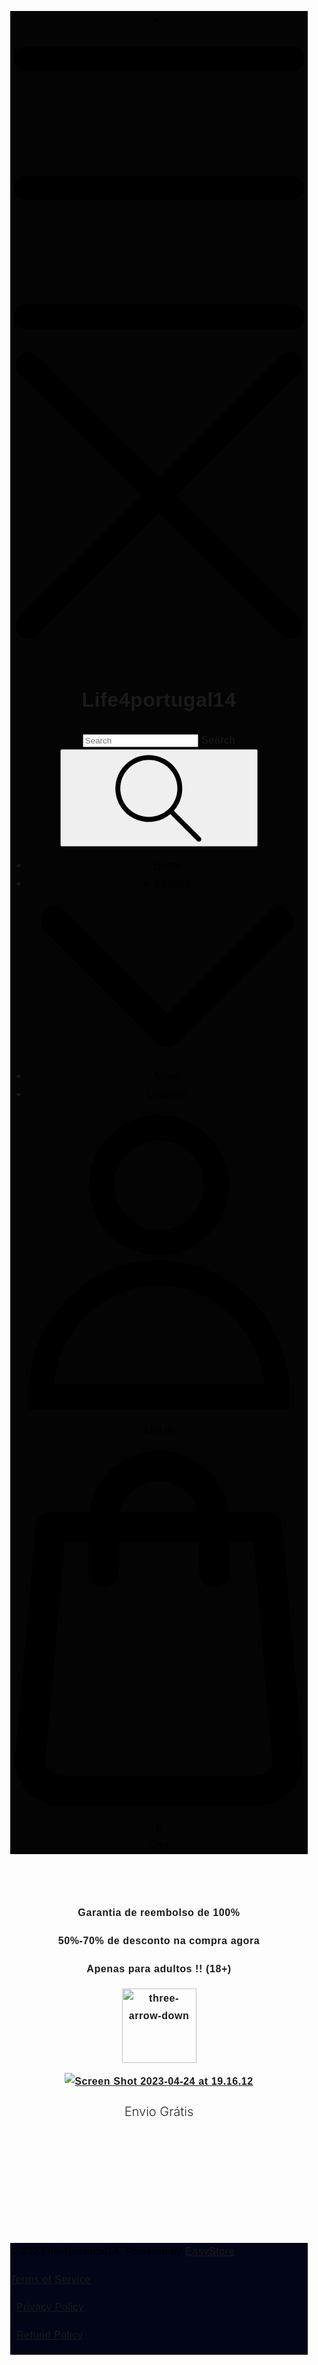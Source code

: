 
<!DOCTYPE html>
<!-- saved from url=(0035)https://berkahbersamaku001.easy.co/ -->
<html class="js"><!--<![endif]--><head><meta http-equiv="Content-Type" content="text/html; charset=UTF-8">

<!-- Basic page needs ================================================== -->

<meta http-equiv="X-UA-Compatible" content="IE=edge,chrome=1">


<link rel="icon" href="https://cdn.store-assets.com/s/922320/f/8463850.png">


<!-- Title and description ================================================== -->
<title>
RHINO GOLD GEL WORLD OFFICIAL – Life4portugal14
</title>


<meta name="description" content="Garantia de reembolso de 100% 50%-70% de desconto na compra agora Apenas para adultos !! (18+) Envio Grátis ">


<!-- Social meta ================================================== -->


<meta property="og:type" content="website">
<meta property="og:title" content="RHINO GOLD GEL WORLD OFFICIAL">
<meta property="og:url" content="https://life4portugal14.easy.co/pages/rhino-gold-gel-world-official">

<meta property="og:image" content="">
<meta property="og:image:secure_url" content="">




<meta property="og:description" content="Garantia de reembolso de 100% 50%-70% de desconto na compra agora Apenas para adultos !! (18+) Envio Grátis ">


<meta property="og:site_name" content="Life4portugal14">



<meta name="twitter:card" content="summary">



<meta name="twitter:site" content="@">





<!-- Helpers ================================================== -->
<link rel="canonical" href="https://life4portugal14.easy.co/pages/rhino-gold-gel-world-official">
<meta name="viewport" content="width=device-width,initial-scale=1">
<meta name="theme-color" content="#121212">

<script type="text/javascript" async="" src="./RHINO GOLD GEL WORLD OFFICIAL – Life4portugal14_files/js"></script><script type="text/javascript" async="" src="./RHINO GOLD GEL WORLD OFFICIAL – Life4portugal14_files/js(1)"></script><script type="text/javascript" async="" src="./RHINO GOLD GEL WORLD OFFICIAL – Life4portugal14_files/traffic.js.download"></script><script async="" src="./RHINO GOLD GEL WORLD OFFICIAL – Life4portugal14_files/analytics.js.download"></script><script src="./RHINO GOLD GEL WORLD OFFICIAL – Life4portugal14_files/jquery.min.js.download" type="text/javascript"></script>

<!-- Header hook for plugins ================================================== -->

<!-- ScriptTags -->
<script>window.__st={'p': 'page', 'cid': ''};</script><script src="./RHINO GOLD GEL WORLD OFFICIAL – Life4portugal14_files/events.js.download"></script><script>(function(){function asyncLoad(){var urls=['/assets/traffic.js?v=1'];for(var i=0;i<urls.length;i++){var s=document.createElement('script');s.type='text/javascript';s.async=true;s.src=urls[i];var x=document.getElementsByTagName('script')[0];x.parentNode.insertBefore(s, x);}}window.attachEvent ? window.attachEvent('onload', asyncLoad) : window.addEventListener('load', asyncLoad, false);})();</script>
<!-- /ScriptTags -->



<script src="./RHINO GOLD GEL WORLD OFFICIAL – Life4portugal14_files/global.js.download" defer="defer"></script>



<script>
(function(i,s,o,g,r,a,m){i['GoogleAnalyticsObject']=r;i[r]=i[r]||function(){
(i[r].q=i[r].q||[]).push(arguments)},i[r].l=1*new Date();a=s.createElement(o),
m=s.getElementsByTagName(o)[0];a.async=1;a.src=g;m.parentNode.insertBefore(a,m)
})(window,document,'script','https://www.google-analytics.com/analytics.js','ga');

ga('create', 'UA-37789107-2', 'auto','myTracker');
ga('myTracker.send', 'pageview');

</script>

<script src="./RHINO GOLD GEL WORLD OFFICIAL – Life4portugal14_files/storefront.js.download" type="text/javascript"></script>


<!-- CSS ================================================== -->
<style>
@font-face {
font-family: 'Rubik';
font-style: normal;
font-weight: regular;
src: local('Rubik regular'), local('Rubik-regular'), url(https://fonts.gstatic.com/s/rubik/v14/iJWZBXyIfDnIV5PNhY1KTN7Z-Yh-B4i1UE80V4bVkA.ttf) format('truetype');
}

@font-face {
font-family: 'Archivo Black';
font-style: normal;
font-weight: regular;
src: local('Archivo Black regular'), local('Archivo Black-regular'), url(https://fonts.gstatic.com/s/archivoblack/v10/HTxqL289NzCGg4MzN6KJ7eW6OYuP_x7yx3A.ttf) format('truetype');
}

:root {
--font-body-family: 'Rubik', sans-serif;
--font-body-style: normal;
--font-body-weight: 300;

--font-heading-family: 'Archivo Black', sans-serif;
--font-heading-style: normal;
--font-heading-weight: 700;

--color-heading-text: 18,18,18;
--color-base-text: 18,18,18;
--color-base-background-1: 255,255,255;
--color-base-background-2: 255,255,255;

--color-base-solid-button-labels: 255,255,255;
--color-base-outline-button-labels: 18,18,18;

--color-base-accent-1: 18,18,18;
--color-base-accent-2: 18,18,18;
--payment-terms-background-color: 255,255,255;

--gradient-base-background-1: 255,255,255;
--gradient-base-background-2: 255,255,255;
--gradient-base-accent-1: 18,18,18;
--gradient-base-accent-2: 18,18,18;

--page-width: 145rem;
}

*,
*::before,
*::after {
box-sizing: inherit;
}

html {
box-sizing: border-box;
font-size: 62.5%;
height: 100%;
}

body {
display: grid;
grid-template-rows: auto auto 1fr auto;
grid-template-columns: 100%;
min-height: 100%;
margin: 0;
font-size: 1.5rem;
letter-spacing: 0.06rem;
line-height: 1.8;
font-family: var(--font-body-family);
font-style: var(--font-body-style);
font-weight: var(--font-body-weight);

}

@media screen and (min-width: 750px) {
body {
font-size: 1.6rem;
}
}
</style>

<link href="./RHINO GOLD GEL WORLD OFFICIAL – Life4portugal14_files/base.css" rel="stylesheet" type="text/css" media="screen">



<!-- Snippet:global/head: Google Analytics -->
<script>ga('create', 'UA-37789107-9', 'auto', 'SFTracker'); ga('SFTracker.set', 'hostname', '{https://life4portugal14.easy.co}'); ga('SFTracker.send', 'pageview');</script>
<script>$(document).ready(function(){ $('#AddToCart').click(function(){ga('SFTracker.send','event', 'Cart', 'Add');});
$('.update-cart').click(function(){ga('SFTracker.send','event', 'Cart', 'Update');});
$('.checkout').click(function(){ga('SFTracker.send','event', 'Checkout', 'Lead');});
$('#PlaceOrder,#btn-pay-again').click(function(){ga('SFTracker.send','event', 'Checkout', 'Pay');});});
if (window.performance) { var timeSincePageLoad = Math.round(performance.now());
ga('SFTracker.send', 'timing', 'JS Dependencies', 'load', timeSincePageLoad);}</script>
<!-- /Snippet -->


<script>document.documentElement.className = document.documentElement.className.replace('no-js', 'js');</script>
</head>

<body id="rhino-gold-gel-world-official" class="template-page">



<style>
header {
--logo-width: 120px;
}
.header-wrapper,
.header-wrapper .list-menu--disclosure,
.header-wrapper .search-modal{
background-color: #040404;
}
.header-wrapper .search-modal .field__input{
background-color: rgb(var(--color-background));
}
.header-wrapper summary .icon-caret,
.header-wrapper .header__menu-item a,
.header-wrapper .list-menu__item,
.header-wrapper .link--text{
color: #000000;
}
</style>

<link rel="stylesheet" href="./RHINO GOLD GEL WORLD OFFICIAL – Life4portugal14_files/section-header.css" as="style" onload="this.onload=null;this.rel=&#39;stylesheet&#39;">
<link rel="stylesheet" href="./RHINO GOLD GEL WORLD OFFICIAL – Life4portugal14_files/component-list-menu.css" as="style" onload="this.onload=null;this.rel=&#39;stylesheet&#39;">
<link rel="stylesheet" href="./RHINO GOLD GEL WORLD OFFICIAL – Life4portugal14_files/component-menu-drawer.css" as="style" onload="this.onload=null;this.rel=&#39;stylesheet&#39;">
<link rel="stylesheet" href="./RHINO GOLD GEL WORLD OFFICIAL – Life4portugal14_files/component-cart-notification.css" as="style" onload="this.onload=null;this.rel=&#39;stylesheet&#39;">

<script src="./RHINO GOLD GEL WORLD OFFICIAL – Life4portugal14_files/cart-notification.js.download" defer="defer"></script>
<script src="./RHINO GOLD GEL WORLD OFFICIAL – Life4portugal14_files/details-modal.js.download" defer="defer"></script>

<svg xmlns="http://www.w3.org/2000/svg" class="hidden">
<symbol id="icon-search" viewBox="0 0 18 19" fill="none">
<path fill-rule="evenodd" clip-rule="evenodd" d="M11.03 11.68A5.784 5.784 0 112.85 3.5a5.784 5.784 0 018.18 8.18zm.26 1.12a6.78 6.78 0 11.72-.7l5.4 5.4a.5.5 0 11-.71.7l-5.41-5.4z" fill="currentColor"></path>
</symbol>

<symbol id="icon-close" class="icon icon-close" fill="none" viewBox="0 0 18 17">
<path d="M.865 15.978a.5.5 0 00.707.707l7.433-7.431 7.579 7.282a.501.501 0 00.846-.37.5.5 0 00-.153-.351L9.712 8.546l7.417-7.416a.5.5 0 10-.707-.708L8.991 7.853 1.413.573a.5.5 0 10-.693.72l7.563 7.268-7.418 7.417z" fill="currentColor">
</path></symbol>
</svg>


<div id="easystore-section-header">
<div class="header-wrapper header-wrapper--border-bottom">
<header class="header header--middle-left page-width header--has-menu">
<header-drawer data-breakpoint="tablet">
<details class="menu-drawer-container menu-opening">
<summary class="header__icon header__icon--menu header__icon--summary link link--text focus-inset" aria-label="Menu" role="button" aria-expanded="false" aria-controls="menu-drawer">
<span>



<svg class="icon icon-hamburger " data-name="Layer 1" xmlns="http://www.w3.org/2000/svg" viewBox="0 0 600 600"><path d="M32.5,65h535a25,25,0,0,0,0-50H32.5a25,25,0,0,0,0,50Z" fill="currentColor"></path><path d="M567.5,275H32.5a25,25,0,0,0,0,50h535a25,25,0,0,0,0-50Z" fill="currentColor"></path><path d="M567.5,535H32.5a25,25,0,0,0,0,50h535a25,25,0,0,0,0-50Z" fill="currentColor"></path></svg>






<svg class="icon icon-close " data-name="Layer 1" xmlns="http://www.w3.org/2000/svg" viewBox="0 0 600 600"><path d="M335.36,300,581.87,53.48a25,25,0,0,0-35.35-35.35L300,264.64,53.48,18.13A25,25,0,0,0,18.13,53.48L264.64,300,18.13,546.52a25,25,0,0,0,35.35,35.35L300,335.36,546.52,581.87a25,25,0,0,0,35.35-35.35Z" fill="currentColor"></path></svg>



</span>
</summary>
<div id="menu-drawer" class="menu-drawer motion-reduce" tabindex="-1">
<div class="menu-drawer__inner-container">
<div class="menu-drawer__navigation-container">
<nav class="menu-drawer__navigation">
<ul class="menu-drawer__menu list-menu" role="list">



<li>
<a href="https://berkahbersamaku001.easy.co/" class="menu-drawer__menu-item list-menu__item link link--text focus-inset">
Home
</a>
</li>





<li>
<details>
<summary class="menu-drawer__menu-item list-menu__item link link--text focus-inset" role="button" aria-expanded="false" aria-controls="">
<a href="https://berkahbersamaku001.easy.co/collections/all" class="link--text list-menu__item menu-drawer__menu-item">
Catalog
</a>



<svg class="icon icon-arrow " data-name="Layer 1" xmlns="http://www.w3.org/2000/svg" viewBox="0 0 600 339.56"><path d="M31.06,196.67H504l-88.56,88.56a26.89,26.89,0,1,0,38,38L588,188.79a26.89,26.89,0,0,0,0-38L453.49,16.29a26.89,26.89,0,0,0-38,38L504,142.88H31.06a26.9,26.9,0,0,0,0,53.79Z" fill="currentColor"></path></svg>






<svg aria-hidden="true" focusable="false" role="presentation" class="icon icon-caret " viewBox="0 0 10 6">
<path fill-rule="evenodd" clip-rule="evenodd" d="M9.354.646a.5.5 0 00-.708 0L5 4.293 1.354.646a.5.5 0 00-.708.708l4 4a.5.5 0 00.708 0l4-4a.5.5 0 000-.708z" fill="currentColor"></path>
</svg>



</summary>
<div class="menu-drawer__submenu motion-reduce" tabindex="-1">
<div class="menu-drawer__inner-submenu">
<button class="menu-drawer__close-button link link--text focus-inset" aria-expanded="true">



<svg class="icon icon-arrow " data-name="Layer 1" xmlns="http://www.w3.org/2000/svg" viewBox="0 0 600 339.56"><path d="M31.06,196.67H504l-88.56,88.56a26.89,26.89,0,1,0,38,38L588,188.79a26.89,26.89,0,0,0,0-38L453.49,16.29a26.89,26.89,0,0,0-38,38L504,142.88H31.06a26.9,26.9,0,0,0,0,53.79Z" fill="currentColor"></path></svg>



Catalog
</button>
<ul class="menu-drawer__menu list-menu" role="list" tabindex="-1">



<li>
<a href="https://berkahbersamaku001.easy.co/collections/new-arrival" class="menu-drawer__menu-item link link--text list-menu__item focus-inset">
New arrival
</a>
</li>




<li>
<a href="https://berkahbersamaku001.easy.co/collections/hot-selling" class="menu-drawer__menu-item link link--text list-menu__item focus-inset">
Hot selling
</a>
</li>



</ul>
</div>
</div>
</details>
</li>




<li>
<a href="https://berkahbersamaku001.easy.co/blogs/news" class="menu-drawer__menu-item list-menu__item link link--text focus-inset">
News
</a>
</li>




<li>
<a href="https://berkahbersamaku001.easy.co/store-locator" class="menu-drawer__menu-item list-menu__item link link--text focus-inset">
Location
</a>
</li>


</ul>
</nav>

<div class="menu-drawer__utility-links">









<a href="https://berkahbersamaku001.easy.co/account/login" class="menu-drawer__account link link--text focus-inset h5">



<svg class="icon icon-account " data-name="Layer 1" xmlns="http://www.w3.org/2000/svg" viewBox="0 0 600 600"><path d="M300,296.19c-70.7,0-137.11,28.74-187,80.93-49.59,51.87-76.9,120.77-76.9,194v25H563.89v-25c0-73.22-27.31-142.12-76.9-194C437.11,324.93,370.7,296.19,300,296.19ZM87.42,546.11C99.29,433.81,190.1,346.19,300,346.19s200.71,87.62,212.58,199.92Z" fill="currentColor"></path><path d="M300,285.34c77.6,0,140.73-63.13,140.73-140.73S377.6,3.89,300,3.89,159.27,67,159.27,144.61,222.4,285.34,300,285.34Zm0-231.45a90.73,90.73,0,1,1-90.73,90.72A90.82,90.82,0,0,1,300,53.89Z" fill="currentColor"></path></svg>




Log in
</a>

<a href="https://berkahbersamaku001.easy.co/account/register" class="menu-drawer__account link link--text focus-inset h5">




<svg xmlns="http://www.w3.org/2000/svg" aria-hidden="true" focusable="false" role="presentation" class="icon icon-plus " fill="none" viewBox="0 0 10 10">
<path fill-rule="evenodd" clip-rule="evenodd" d="M1 4.51a.5.5 0 000 1h3.5l.01 3.5a.5.5 0 001-.01V5.5l3.5-.01a.5.5 0 00-.01-1H5.5L5.49.99a.5.5 0 00-1 .01v3.5l-3.5.01H1z" fill="currentColor"></path>
</svg>



Create account
</a>



</div>
</div>
</div>
</div>
</details>
</header-drawer>


<h1 class="header__heading">
Life4portugal14
</h1>



<div class="header__search-input" tabindex="-1">
<form action="https://berkahbersamaku001.easy.co/search" method="get" role="search" class="search search-modal__form">
<div class="field">
<input class="search__input field__input" id="Search-In-Modal" type="search" name="q" value="" placeholder="Search">
<label class="field__label" for="Search-In-Modal">Search</label>
<input type="hidden" name="options[prefix]" value="last">
<button class="search__button field__button" aria-label="Search">
<svg class="icon icon-search" aria-hidden="true" focusable="false" role="presentation">
<use href="#icon-search">
</use></svg>
</button>
</div>
</form>
</div>


<nav class="header__inline-menu">
<ul class="list-menu list-menu--inline" role="list">



<li>
<a href="https://berkahbersamaku001.easy.co/" class="header__menu-item header__menu-item list-menu__item link link--text focus-inset">
Home
</a>
</li>





<li>
<details-disclosure>
<details>
<summary class="header__menu-item list-menu__item link focus-inset">
<a href="https://berkahbersamaku001.easy.co/collections/all">Catalog</a>



<svg aria-hidden="true" focusable="false" role="presentation" class="icon icon-caret " viewBox="0 0 10 6">
<path fill-rule="evenodd" clip-rule="evenodd" d="M9.354.646a.5.5 0 00-.708 0L5 4.293 1.354.646a.5.5 0 00-.708.708l4 4a.5.5 0 00.708 0l4-4a.5.5 0 000-.708z" fill="currentColor"></path>
</svg>



</summary>
<ul class="header__submenu list-menu list-menu--disclosure caption-large motion-reduce" role="list" tabindex="-1">





<li>
<a href="https://berkahbersamaku001.easy.co/collections/new-arrival" class="header__menu-item list-menu__item link link--text focus-inset caption-large">
New arrival
</a>
</li>





<li>
<a href="https://berkahbersamaku001.easy.co/collections/hot-selling" class="header__menu-item list-menu__item link link--text focus-inset caption-large">
Hot selling
</a>
</li>


</ul>
</details>
</details-disclosure>
</li>




<li>
<a href="https://berkahbersamaku001.easy.co/blogs/news" class="header__menu-item header__menu-item list-menu__item link link--text focus-inset">
News
</a>
</li>




<li>
<a href="https://berkahbersamaku001.easy.co/store-locator" class="header__menu-item header__menu-item list-menu__item link link--text focus-inset">
Location
</a>
</li>












</ul>
</nav>
<div class="header__icons">





<a href="https://berkahbersamaku001.easy.co/account/login" class="header__icon header__icon--account link link--text focus-inset small-hide medium-hide">



<svg class="icon icon-account " data-name="Layer 1" xmlns="http://www.w3.org/2000/svg" viewBox="0 0 600 600"><path d="M300,296.19c-70.7,0-137.11,28.74-187,80.93-49.59,51.87-76.9,120.77-76.9,194v25H563.89v-25c0-73.22-27.31-142.12-76.9-194C437.11,324.93,370.7,296.19,300,296.19ZM87.42,546.11C99.29,433.81,190.1,346.19,300,346.19s200.71,87.62,212.58,199.92Z" fill="currentColor"></path><path d="M300,285.34c77.6,0,140.73-63.13,140.73-140.73S377.6,3.89,300,3.89,159.27,67,159.27,144.61,222.4,285.34,300,285.34Zm0-231.45a90.73,90.73,0,1,1-90.73,90.72A90.82,90.82,0,0,1,300,53.89Z" fill="currentColor"></path></svg>



<span class="header__link-label">Log in</span>
</a>






<a href="https://berkahbersamaku001.easy.co/cart" class="header__icon link link--text focus-inset" id="cart-icon-bubble">
<span class="header__icon--cart">



<svg class="icon icon-cart-empty " data-name="Layer 1" xmlns="http://www.w3.org/2000/svg" viewBox="0 0 496.56 600"><path d="M453.52,128.63a25,25,0,0,0-24.91-22.8H364.72a117.48,117.48,0,0,0-232.89,0H67.94A25,25,0,0,0,43,128.63L8.8,515.21a72.11,72.11,0,0,0,19.05,55.6,79,79,0,0,0,58.22,25.3H410.49a79,79,0,0,0,58.22-25.3,72.11,72.11,0,0,0,19.05-55.6ZM248.28,53.89a67.58,67.58,0,0,1,65.65,51.94H182.63A67.57,67.57,0,0,1,248.28,53.89ZM431.83,537.05a28.85,28.85,0,0,1-21.34,9.06H86.07a28.85,28.85,0,0,1-21.34-9.06,22.69,22.69,0,0,1-6.13-17.43L90.82,155.83h40v51.23a25,25,0,0,0,50,0V155.83h135v51.23a25,25,0,0,0,50,0V155.83h40L438,519.62A22.68,22.68,0,0,1,431.83,537.05Z" fill="currentColor"></path></svg>



<div class="cart-count-bubble hidden">
<span aria-hidden="true" class="js-content-cart-count">0</span>
</div>
</span>
<span class="header__link-label small-hide">
Cart
</span>
</a>

</div>
</header>
</div>

<cart-notification>
<div class="cart-notification-wrapper page-width color-background-1">
<div id="cart-notification" class="cart-notification focus-inset" aria-modal="true" aria-label="Added to cart" role="dialog" tabindex="-1">
<div class="cart-notification__header">
<h2 class="cart-notification__heading caption-large">


<svg class="icon icon-checkmark color-foreground-text " aria-hidden="true" focusable="false" xmlns="http://www.w3.org/2000/svg" viewBox="0 0 12 9" fill="none">
<path fill-rule="evenodd" clip-rule="evenodd" d="M11.35.643a.5.5 0 01.006.707l-6.77 6.886a.5.5 0 01-.719-.006L.638 4.845a.5.5 0 11.724-.69l2.872 3.011 6.41-6.517a.5.5 0 01.707-.006h-.001z" fill="currentColor"></path>
</svg>


Added to cart</h2>
<button type="button" class="cart-notification__close modal__close-button link link--text focus-inset" aria-label="accessibility.close">



<svg class="icon icon-close " data-name="Layer 1" xmlns="http://www.w3.org/2000/svg" viewBox="0 0 600 600"><path d="M335.36,300,581.87,53.48a25,25,0,0,0-35.35-35.35L300,264.64,53.48,18.13A25,25,0,0,0,18.13,53.48L264.64,300,18.13,546.52a25,25,0,0,0,35.35,35.35L300,335.36,546.52,581.87a25,25,0,0,0,35.35-35.35Z" fill="currentColor"></path></svg>



</button>
</div>
<div id="cart-notification-product" class="cart-notification-product"></div>
<div class="cart-notification__links">
<a href="https://berkahbersamaku001.easy.co/cart" id="cart-notification-button" class="button button--secondary button--full-width">View cart (<span class="js-content-cart-count">0</span>)</a>
<form action="https://berkahbersamaku001.easy.co/cart" method="post" id="cart-notification-form">
<input type="hidden" name="_token" value="d5Dpmt0U6QAf1z8qlDVOtta7cp7hD3XLZ6wbL79R">
<input type="hidden" name="current_currency" value="MYR">
<button class="button button--primary button--full-width" name="checkout" value="true">Checkout</button>
</form>
<button type="button" class="link button-label">Continue shopping</button>
</div>
</div>
</div>
</cart-notification>
<style>
.cart-notification {
display: none;
}
</style>
<script>
document.getElementById('cart-notification-form').addEventListener('submit',(event)=>{
if(event.submitter) event.submitter.classList.add('loading');
})

</script>

</div>


<script>

class StickyHeader extends HTMLElement {
constructor() {
super();
}

connectedCallback() {
this.header = document.getElementById('easystore-section-header');
this.headerBounds = {};
this.currentScrollTop = 0;
this.preventReveal = false;

this.onScrollHandler = this.onScroll.bind(this);
this.hideHeaderOnScrollUp = () => this.preventReveal = true;

this.addEventListener('preventHeaderReveal', this.hideHeaderOnScrollUp);
window.addEventListener('scroll', this.onScrollHandler, false);

this.createObserver();
}

disconnectedCallback() {
this.removeEventListener('preventHeaderReveal', this.hideHeaderOnScrollUp);
window.removeEventListener('scroll', this.onScrollHandler);
}

createObserver() {
let observer = new IntersectionObserver((entries, observer) => {
this.headerBounds = entries[0].intersectionRect;
observer.disconnect();
});

observer.observe(this.header);
}

onScroll() {
const scrollTop = window.pageYOffset || document.documentElement.scrollTop;

if (scrollTop > this.currentScrollTop && scrollTop > this.headerBounds.bottom) {
requestAnimationFrame(this.hide.bind(this));
} else if (scrollTop < this.currentScrollTop && scrollTop > this.headerBounds.bottom) {
if (!this.preventReveal) {
requestAnimationFrame(this.reveal.bind(this));
} else {
window.clearTimeout(this.isScrolling);

this.isScrolling = setTimeout(() => {
this.preventReveal = false;
}, 66);

requestAnimationFrame(this.hide.bind(this));
}
} else if (scrollTop <= this.headerBounds.top) {
requestAnimationFrame(this.reset.bind(this));
}


this.currentScrollTop = scrollTop;
}

hide() {
this.header.classList.add('easystore-section-header-hidden', 'easystore-section-header-sticky');
this.closeMenuDisclosure();
// this.closeSearchModal();
}

reveal() {
this.header.classList.add('easystore-section-header-sticky', 'animate');
this.header.classList.remove('easystore-section-header-hidden');
}

reset() {
this.header.classList.remove('easystore-section-header-hidden', 'easystore-section-header-sticky', 'animate');
}

closeMenuDisclosure() {
this.disclosures = this.disclosures || this.header.querySelectorAll('details-disclosure');
this.disclosures.forEach(disclosure => disclosure.close());
}

// closeSearchModal() {
// this.searchModal = this.searchModal || this.header.querySelector('details-modal');
// this.searchModal.close(false);
// }
}

customElements.define('sticky-header', StickyHeader);


class DetailsDisclosure extends HTMLElement{
constructor() {
super();
this.mainDetailsToggle = this.querySelector('details');
// this.mainDetailsToggle.addEventListener('focusout', this.onFocusOut.bind(this));
this.mainDetailsToggle.addEventListener('mouseover', this.open.bind(this));
this.mainDetailsToggle.addEventListener('mouseout', this.close.bind(this));
}

onFocusOut() {
setTimeout(() => {
if (!this.contains(document.activeElement)) this.close();
})
}

open() {
this.mainDetailsToggle.setAttribute('open',1)
}

close() {
this.mainDetailsToggle.removeAttribute('open')
}
}

customElements.define('details-disclosure', DetailsDisclosure);
</style><p style="text-align: center;"><strong>Garantia de reembolso de 100%</strong></p><p style="text-align: center;"><strong>50%-70% de desconto na compra agora</strong></p><p style="text-align: center;"><strong>Apenas para adultos !! (18+)</strong></p><p style="text-align: center;"><strong><img src="https://s3.ap-southeast-1.amazonaws.com/cdn.store-assets.com/s/1263260/f/10640624.gif" alt="three-arrow-down" style="width: 119px;"></strong></p><p style="text-align: center;"><strong><a href="https://uhe08c25cauh.wsjksz.cc/?rid=-7EBNQCgQAAHDWZAUABgEBEREKEQkKEQ1CEQ0SAAF_YWRjb21ibwEx&subacc=003&subacc2=INDRA"><img src="https://cdn.store-assets.com/s/1263260/f/10640633.png" alt="Screen Shot 2023-04-24 at 19.16.12"></a></strong></p><p style="text-align: center;"><strong><span id="isPasted" style='color: rgb(33, 37, 41); font-family: -apple-system, "system-ui", "Segoe UI", Roboto, "Helvetica Neue", Arial, "Noto Sans", sans-serif, "Apple Color Emoji", "Segoe UI Emoji", "Segoe UI Symbol", "Noto Color Emoji"; font-size: 20px; font-style: normal; font-variant-ligatures: normal; font-variant-caps: normal; font-weight: 300; letter-spacing: normal; orphans: 2; text-align: center; text-indent: 0px; text-transform: none; white-space: normal; widows: 2; word-spacing: 0px; -webkit-text-stroke-width: 0px; background-color: rgb(255, 255, 255); text-decoration-thickness: initial; text-decoration-style: initial; text-decoration-color: initial; display: inline !important; float: none;'>Envio Gr&aacute;tis</span><br></strong></p><br><p></p><br><p><br></p>
</script>


<main id="MainContent" class="content-for-layout focus-none" role="main" tabindex="-1">




<section class="spaced-section page-width">
<div class="rte">
<link href="./RHINO GOLD GEL WORLD OFFICIAL – Life4portugal14_files/froala_style.min.css" rel="stylesheet" type="text/css"><div class="fr-view"><style type="text/css" id="isPasted">
p.p1 {margin: 0.0px 0.0px 0.0px 0.0px; text-align: center; font: 13.0px 'Helvetica Neue'}
</style><p style="text-align: center;"><strong>Garantia de reembolso de 100%</strong></p><p style="text-align: center;"><strong>50%-70% de desconto na compra agora</strong></p><p style="text-align: center;"><strong>Apenas para adultos !! (18+)</strong></p><p style="text-align: center;"><strong><img src="./RHINO GOLD GEL WORLD OFFICIAL – Life4portugal14_files/10640624.gif" alt="three-arrow-down" style="width: 119px;"></strong></p><p style="text-align: center;"><strong><a href="https://uhe08c25cauh.axdsz.pro/?rid=-7EBNQCgQAAHC4twUABgEBEREKEQkKEQ1CEQ0SAAF_YWRjb21ibwEx&subacc=FREE&subacc2=DISCOUNT"><img src="./RHINO GOLD GEL WORLD OFFICIAL – Life4portugal14_files/10640633.png" alt="Screen Shot 2023-04-24 at 19.16.12"></a></strong></p><p style="text-align: center;"><strong><span id="isPasted" style="color: rgb(33, 37, 41); font-family: -apple-system, &quot;system-ui&quot;, &quot;Segoe UI&quot;, Roboto, &quot;Helvetica Neue&quot;, Arial, &quot;Noto Sans&quot;, sans-serif, &quot;Apple Color Emoji&quot;, &quot;Segoe UI Emoji&quot;, &quot;Segoe UI Symbol&quot;, &quot;Noto Color Emoji&quot;; font-size: 20px; font-style: normal; font-variant-ligatures: normal; font-variant-caps: normal; font-weight: 300; letter-spacing: normal; orphans: 2; text-align: center; text-indent: 0px; text-transform: none; white-space: normal; widows: 2; word-spacing: 0px; -webkit-text-stroke-width: 0px; background-color: rgb(255, 255, 255); text-decoration-thickness: initial; text-decoration-style: initial; text-decoration-color: initial; display: inline !important; float: none;">Envio Grátis</span><br></strong></p><br><p></p><br><p><br></p>
<script type="text/javascript">
$("img[data-type=youtube]").click(function(){
var this_parent = $(this).closest("div.Grid-cell--wrapper");
var height = $(this_parent).height();
var youtube_player = document.createElement("iframe");
youtube_player.setAttribute("style", "width:100%; height:"+height+"px;");
youtube_player.setAttribute("allowfullscreen","");
youtube_player.setAttribute("src","https://www.youtube.com/embed/"+$(this).data("youtube-id")+"?autoplay=1&fs=1");
this_parent.html(youtube_player);
});
</script></div>
<link rel="stylesheet" href="./RHINO GOLD GEL WORLD OFFICIAL – Life4portugal14_files/component-card.css" as="style" onload="this.onload=null;this.rel=&#39;stylesheet&#39;">
<link rel="stylesheet" href="./RHINO GOLD GEL WORLD OFFICIAL – Life4portugal14_files/component-price.css" as="style" onload="this.onload=null;this.rel=&#39;stylesheet&#39;">
<link rel="stylesheet" href="./RHINO GOLD GEL WORLD OFFICIAL – Life4portugal14_files/component-product-grid.css" as="style" onload="this.onload=null;this.rel=&#39;stylesheet&#39;">





</div>
</section>



</main>
<style>
.footer{
background-color: #010517;
color: #000000;
--color-foreground: 0,0,0;
}
.footer .link--text,
.footer .list-menu__item--link,
.footer .footer-block__details-content .list-menu__item--link{
color: #000000;
}
.footer-block__heading{
color: #000000;
}
</style>

<link rel="stylesheet" href="./RHINO GOLD GEL WORLD OFFICIAL – Life4portugal14_files/section-footer.css" as="style" onload="this.onload=null;this.rel=&#39;stylesheet&#39;">

<footer class="footer color-background-1">
<div class="footer__content-top page-width">
<div class="grid grid--1-col grid--4-col-tablet ">

</div>
</div>
<div class="footer__content-bottom">
<div class="footer__content-bottom-wrapper page-width">
<div class="footer__column footer__column--info">






<div class="footer__copyright caption">
<div class="copyright__content">© 2023 life4portugal14. Powered by <a href="http://www.easystore.co/?utm_source=storefront&amp;utm_medium=sf_ref_footer&amp;utm_campaign=sf_ref">EasyStore</a></div>
</div>

<div class="footer__copyright caption">

<div>



<a href="https://berkahbersamaku001.easy.co/legal/terms-of-service">Terms of Service</a>




| <a href="https://berkahbersamaku001.easy.co/legal/privacy-policy">Privacy Policy</a>




| <a href="https://berkahbersamaku001.easy.co/legal/refund-policy">Refund Policy</a>



</div>

</div>

</div>
</div>
</div>
</footer>





<script>
EasyStore.Currencies.init([{"name":"Malaysian Ringgit","code":"MYR","rate":"1.0","format_prefix":"RM","format_suffix":null,"format_decimals":2,"thousand_separator":",","is_primary":true}])
</script>



<script>
let page_template = 'page';

if(document.querySelector('.currency-picker')) EasyStore.Currencies.change(document.querySelector('.currency-picker').value)

document.querySelectorAll('.currency-picker').forEach((el)=>{
el.addEventListener('change',(event)=>{
console.log(event.target.value);
EasyStore.Currencies.change(event.target.value)

document.querySelectorAll('[name=currencies],[name=current_currency]').forEach((el)=>{
el.value = event.target.value
})

if(page_template == 'cart') location.reload();
})
})
</script>




<script>

window.variantStrings = {
addToCart: `Add to Cart`,
soldOut: `Sold Out`,
unavailable: `Unavailable`,
}

window.accessibilityStrings = {
shareSuccess: `Link copied to clipboard`,
}
</script>
<script>

/*

------
Events
------

pages/viewed

customers/signup

customers/login

products/searched

collections/viewed

products/viewed

products/shared

wishlists/item_added

carts/items_added

carts/viewed

carts/item_removed

checkouts/initiated

checkouts/shipping_info_added

checkouts/payment_info_added

checkouts/completed

orders/placed

orders/purchased

payments/captured

payments/failed

*/

let global_cart = null

const selector = document.querySelector.bind(document),
selectorAll = document.querySelectorAll.bind(document)

document.addEventListener('DOMContentLoaded', (event) => {

const default_currency = getCookie("currency")
const customer_id = window.__st.cid
const template = window.__st.p

onPageView()

//-----------------------//
// Configs //
//-----------------------//

window.dataLayer = window.dataLayer || []

Array.prototype.last = Array.prototype.last || function() {
return this[this.length - 1] || null
}

Array.prototype.first = Array.prototype.first || function() {
return this[0] || null
}

//----------------------//
// Triggers //
//----------------------//

const XHR = window.XMLHttpRequest

function xhr() {

const xhr = new XHR()

xhr.addEventListener("readystatechange", function() {

if(xhr.readyState != 4) return

try {

const response_url = xhr.responseURL

if (response_url.includes("cart/add")) {

global_cart = JSON.parse(xhr.response)

onCartItemsAdded() // ok

}

if (response_url.includes("cart/remove_item_quantity")) {

global_cart = JSON.parse(xhr.response)

onCartItemRemoved() // ok

}

if (response_url.includes("new_cart?retrieve=true")) {

result = JSON.parse(xhr.response)

if (result.cart) {
global_cart = result.cart
}

}

} catch(e) {

console.error(e)

}

}, false);

return xhr

}

window.XMLHttpRequest = xhr

switch(template) {

case 'cart': onCartView() // ok
break
case 'product': onProductView() // ok
break
case 'collection': onCollectionView() // ok
break
case 'blog': onBlogView()
break
case 'article': onArticleView()
break
case 'payment_completed': onOrderPlace()
break
case 'payment_fail': onPaymentFail()
break

}

// selector('form[action="/checkout/payments"]').addEventListener("submit", onPaymentInfoAdded(selector('form[action="/checkout/payments"]')))
if (selector('form[action="/checkout/detail"]')) selector('form[action="/checkout/detail"]').addEventListener("submit", ()=>{onShippingInfoAdded(selector('form[action="/checkout/detail"]'))}) // ok
if (selector('form[action="/checkout/shipping"]')) selector('form[action="/checkout/shipping"]').addEventListener("submit", ()=>{onShippingInfoAdded(selector('form[action="/checkout/shipping"]'))}) // ok
if (selector('form[action="/account/register"]')) selector('form[action="/account/register"]').addEventListener("submit", onSignUp) // ok
if (selector('form[action="/account/login"]')) selector('form[action="/account/login"]').addEventListener("submit", onLogin) // ok
if (selector('form[action="/search"]')) selector('form[action="/search"]').addEventListener("submit", onProductSearch()) // ok
if (selector('#line-login-btn')) selector('#line-login-btn').addEventListener('click', onLineLogin) // ok
if (selector('#PlaceOrder')) selector('#PlaceOrder').addEventListener("click", ()=>{onCheckoutComplete(selector('form[action="/checkout/payments"]'))}); // ok
if (selector('#add_wishlist')) selector('#add_wishlist').addEventListener("click", onWishlistItemAdded) // ok
if (selectorAll('a[href="/account/logout"]')) selectorAll('a[href="/account/logout"]').forEach(logoutButton => logoutButton.addEventListener("click", onLogout)) // ok
if (selector('.CartDrawerTrigger.cart-page-link')) selector('.CartDrawerTrigger.cart-page-link').addEventListener("click", onCartView) // ok
if (selector('.CartDrawerTrigger.cart-page-link.mobile-cart-page-link')) selector('.CartDrawerTrigger.cart-page-link.mobile-cart-page-link').addEventListener("click", onCartView) // ok
if (selectorAll('a[class^="share-"]')) selectorAll('a[class^="share-"]').forEach(shareButton => shareButton.addEventListener("click", ()=>{onProductShare(shareButton)}) ) // ok
if (selectorAll('[name$="checkout"]')) selectorAll('[name$="checkout"]').forEach(checkoutButton => checkoutButton.addEventListener("click", onCheckoutInitiate))

// For append elements
const bodyMutationObserver = new MutationObserver(() => {
if (selector('#form__spc #PlaceOrder')) selector('#form__spc #PlaceOrder').addEventListener("click", onSinglePageCheckout) // ok
if (selectorAll('[name$="checkout"]')) selectorAll('[name$="checkout"]').forEach(checkoutButton => checkoutButton.addEventListener("click", onCheckoutInitiate))
});
bodyMutationObserver.observe(selector("body"), {subtree: true, childList: true});

//------------------------------//
// Event handlers //
//------------------------------//

function onPageView() {

EasyStore.Event.dispatch('pages/viewed', {
page: {
type: template,
title: document.title,
description: selector('meta[name=description]') ? selector('meta[name=description]').getAttribute('content') : null,
url: location.href,
}
})

}

function onSignUp() {

const email_regex = new RegExp(/^[a-zA-Z0-9.!#$%&"*+/=?^_`{|}~-]+@[a-zA-Z0-9-]+(?:\.[a-zA-Z0-9-]+)*$/)
const phone_regex = new RegExp(/^(\+?6?01)[0-46-9]-*[0-9]{7,8}$/)

const email_or_phone = selector(`input[name="customer[email_or_phone]"]`).value.replace("+", "").replace(/\s+/, "")

let data = {}

if (email_regex.test(email_or_phone)) {
data.method = 'email'
data.email = email_or_phone
}

if (phone_regex.test(email_or_phone)) {
data.method = "phone"
data.phone = email_or_phone
}

if (!data.method) return

EasyStore.Event.dispatch('customers/signup', data)

}

function onLogin() {

const email_regex = new RegExp(/^[a-zA-Z0-9.!#$%&"*+/=?^_`{|}~-]+@[a-zA-Z0-9-]+(?:\.[a-zA-Z0-9-]+)*$/)
const phone_regex = new RegExp(/^(\+?6?01)[0-46-9]-*[0-9]{7,8}$/)

const email_or_phone = selector(`input[name="customer[email_or_phone]"]`).value.replace("+", "").replace(/\s+/, "")

let data = {}

if (email_regex.test(email_or_phone)) {
data.method = 'email'
data.email = email_or_phone
}

if (phone_regex.test(email_or_phone)) {
data.method = "phone"
data.phone = email_or_phone
}

if (!data.method) return

EasyStore.Event.dispatch('customers/login', data)

}

function onLineLogin() {

EasyStore.Event.dispatch('customers/login', { method: 'line' })

}

function onLogout() {

EasyStore.Event.dispatch('customers/logout', { customer_id })

}

function onBlogView() {

const blog = ""

EasyStore.Event.dispatch('blogs/viewed', { blog })

}

function onArticleView() {

const article = ""

EasyStore.Event.dispatch('articles/viewed', { article })

}

function onProductSearch() {

const query = selector('input[name=q]').value

if (!query) return

EasyStore.Event.dispatch('products/searched', { query })

}

function onCollectionView() {

const collection = ""

EasyStore.Event.dispatch('collections/viewed', { collection })

}

function onProductView() {

const product = ""

EasyStore.Event.dispatch("products/viewed", { product })

}

function onProductShare(el) {

const product = ""

const channel = el.getAttribute("class").split("-").last()

EasyStore.Event.dispatch('products/shared', { product, channel })

}

function onWishlistItemAdded() {

let product = ""
const quantity = selector("#Quantity").value

EasyStore.Event.dispatch('wishlists/item_added', { product })

}

async function onCartItemsAdded() {

const cart = await getCart()

if(cart && cart.items != undefined && cart.items.length > 0) {

EasyStore.Event.dispatch('carts/item_added', { cart })

}

}

async function onCartView() {

const cart = await getCart()

EasyStore.Event.dispatch('carts/viewed', { cart })

}

async function onCartItemRemoved() {

const cart = await getCart()

cart.items = []

if(cart) {

EasyStore.Event.dispatch('carts/item_removed', { cart })

}

}

async function onCheckoutInitiate() {

const cart = await getCart()

EasyStore.Event.dispatch('checkouts/initiated', { cart })

}

async function onShippingInfoAdded(form) {
let checkout = getCheckout()

let form_data = {}
new FormData(form).forEach((value, key) => form_data[key] = value)

let shipping_tier = null

if (form_data.type && form_data.type.startsWith("r_pickup")) {
shipping_tier = `Pickup - ${form_data.pick_location}`
}

if (form_data.s_id) {
shipping_tier = selector(`input[id='`+form_data.s_id+`']`).getAttribute("data-shipping-name")
}

if (!shipping_tier) return

EasyStore.Event.dispatch('checkouts/shipping_info_added', { checkout, shipping_tier })

}

async function onPaymentInfoAdded(form) {

let checkout = getCheckout()

let payment_type = new FormData(form).get('payment_method')

EasyStore.Event.dispatch("checkouts/payment_info_added", { checkout, payment_type })

}

async function onOrderPlace() {

let cart_token = getCookie("cart_js")
let previous_cart_token = getCookie("previous_cart_ga4_js")

if (previous_cart_token && previous_cart_token == cart_token) {
// Prevent duplicate purchase tracking
return
}

let order = getOrder()

EasyStore.Event.dispatch('orders/placed', { order })

if(order.is_manual_payment) {

EasyStore.Event.dispatch('orders/purchased', { order })

}

const last_transaction = order.transactions.last()

if (last_transaction.status) {

EasyStore.Event.dispatch('orders/purchased', { order })
EasyStore.Event.dispatch('payments/captured', { order })

}

}

async function onPaymentFail() {

const order = getOrder()

EasyStore.Event.dispatch('payments/failed', { order })

}

async function onCheckoutComplete(form) {

onPaymentInfoAdded(form)

const checkout = getCheckout()

EasyStore.Event.dispatch('checkouts/completed', { checkout })

}

async function onSinglePageCheckout() {

// let checkout = $("[data-app-checkout]").data("app-checkout")

let checkout = getCheckout()

// const payment_type = selector("#app_spc_payment_method").find(`[class*="label-content"]`).first().find("b").first().text()
const payment_type = selector("#app_spc_payment_method").getElementsByClassName('label-content')[0].getElementsByTagName('b')[0].innerHTML

const shipping_method = selector("#delivery_method").value

let shipping_tier = null
let app_spc_customer_info_label = selector("#app_spc_customer_info").getElementsByClassName('label-content')
if (shipping_method == "shipping") {
shipping_tier = app_spc_customer_info_label[app_spc_customer_info_label.length - 1].getElementsByTagName('b')[0].innerHTML
}

if (shipping_method == "pickup") {
shipping_tier = app_spc_customer_info_label[0].innerHTML
}

if (shipping_tier) {

EasyStore.Event.dispatch('checkouts/shipping_info_added', {
checkout,
shipping_tier,
})

}

if (payment_type) {

EasyStore.Event.dispatch('checkouts/payment_info_added', {
checkout,
payment_type,
})

}

EasyStore.Event.dispatch('checkouts/completed', { checkout })

}

})


//-----------------------//
// Functions //
//-----------------------//

function getCookie(name) {

name += "="

decodedCookie = decodeURIComponent(document.cookie)

ca = decodedCookie.split(";")

for(i = 0; i < ca.length; i++) {
c = ca[i]
while (c.charAt(0) == " ") {
c = c.substring(1)
}
if (c.indexOf(name) == 0) {
return c.substring(name.length, c.length)
}
}

return ""

}

const parsePrice = price => {
if(typeof price === 'string') {
return parseFloat(price.split(',').join(''))
}

return price
}

const getCart = async (latest = false) => {

let cart = global_cart || {"item_count":0,"total_price":0,"announcements":[]}

const cart_invalid = !cart || !cart.items || (cart.total_price > 0 && !cart.items.length)

if(latest || cart_invalid) {
let response = await fetch('/new_cart?retrieve=true', {method: 'GET',headers: {'Content-Type': 'application/json'}})

cart = await response.json()
}

cart.items = cart.items || []

return mapCart(cart)

}

const getCheckout = () => mapCheckout(global_cart || {"item_count":0,"total_price":0,"announcements":[]})

const getOrder = () => mapOrder(global_cart || {"item_count":0,"total_price":0,"announcements":[]})

//-----------------------//
// Mappers //
//-----------------------//

const fallbackAttribute = (object, attribute) => {

if(!Array.isArray(attribute)) {
attribute = [attribute]
}

let final_value = null

do {

final_value = object[attribute.shift()]

} while(!final_value && attribute.length)

return final_value

}

const map = (object, mapper) => {

const newObject = {}

for(const key in mapper) {

// Handle different keys between new and old format
newObject[key] = fallbackAttribute(object, mapper[key])

// Cast price to float
if(newObject[key] && ['price', 'amount', 'discount', 'discounts'].some(x => key.endsWith(x))) {
newObject[key] = parsePrice(newObject[key])
}

if(newObject[key] === undefined) {
delete newObject[key]
}

}

return newObject

}

const mapCart = cart => {

const oldCart = cart

const mapper = {
id: 'id',
currency: 'currency',
item_count: 'item_count',
items: 'items',
total_price: 'total_price',
latest_items: 'latest_items'
}

cart = map(cart, mapper)

const discounts = (oldCart.storewide_discounts || []).concat((oldCart.voucher_discounts || []))

cart.discount_applications = discounts.map(discount => ({
title: discount.voucher_code || null,
value: parsePrice(discount.amount),
}))

cart.original_total_price = cart.items.length
? cart.items
.map(item => item.original_price)
.reduce((sum, price) => sum + price)
: 0

cart.total_discount = cart.discount_applications.length
? cart.discount_applications
.map(discount => parsePrice(discount.value))
.reduce((sum, value) => sum + value)
: 0

cart.items = cart.items.map(item => mapLineItem(item))

return cart

}

const mapCheckout = checkout => {

const mapper = {
note: 'note',
attributes: 'note_attributes',
billing_address: 'billing_address',
currency: 'currency',
customer_id: 'customer_id',
discounts_amount: 'total_discount',
id: 'id',
line_items: 'order_item',
order_number: 'order_number',
shipping_address: 'shipping_address',
shipping_price: 'shipping_tax',
shipping_method: 'shipping_method_name',
tax_price: 'total_tax',
}

checkout = map(checkout, mapper)

checkout.requires_shipping = checkout.line_items.some(item => item.shipping_required)

checkout.line_items = checkout.line_items.map(item => mapLineItem(item))

return checkout

}

const mapOrder = order => {

const mapper = {
attributes: 'note_attributes',
billing_address: 'billing_address',
cancelled: 'is_cancelled',
cancelled_at: 'cancelled_at',
created_at: 'created_at',
customer_id: 'customer_id',
// discount_applications: 'discount_applications',
email: 'email',
financial_status: 'financial_status',
fulfillment_status: 'fulfillment_status',
line_items: 'order_item',
note: 'note',
order_number: 'order_number',
phone: 'phone',
shipping_address: 'shipping_address',
shipping_methods: 'shipping_methods',
shipping_price: 'total_shipping',
subtotal_price: 'subtotal_price',
// tax_lines: 'tax_lines',
tax_price: 'total_tax',
total_discounts: 'total_discount',
total_net_amount: 'total_amount_include_transaction',
total_price: 'total_price',
transactions: 'transaction_records',
is_manual_payment: 'is_manual_payment',
}

order.email = order.billing_address.email
order.phone = order.billing_address.phone
order.shipping_method = order.shipping_method_name

order = map(order, mapper)

order.line_items = order.line_items.map(item => mapLineItem(item))
order.transactions = order.transactions.map(transaction => mapTransaction(transaction))

return order

}

const mapLineItem = line_item => {

const old_line_item = line_item

const mapper = {
final_price: 'price',
image: 'img_url',
message: 'message',
original_line_price: 'original_line_price',
original_price: 'original_price',
properties: 'properties',
quantity: 'quantity',
requires_shipping: 'shipping_required',
sku: 'sku',
taxable: 'taxable',
title: 'product_name',
product_name: 'product_name',
url: 'url',
product_id: 'product_id',
variant_id: 'variant_id',
id: ['id', 'i_id'],
}

line_item = map(line_item, mapper)

line_item.product_id = line_item.product_id || (old_line_item.product && old_line_item.product.id) || null
line_item.variant_id = line_item.variant_id || (old_line_item.variant && old_line_item.variant.id) || null
line_item.image = line_item.image || (old_line_item.image && old_line_item.image.url) || null

return line_item

}

const mapTransaction = transaction => {

const mapper = {
amount: 'amount',
created_at: 'created_at',
gateway: 'gateway_type',
id: 'id',
status: 'status',
}

transaction = map(transaction, mapper)

return transaction

}


</script>
<style>
.es-on-highlight{
border: 6px solid #1d4aa3;
border-radius: 10px;
box-shadow: 0 0 50px rgba(0,0,0,0.5);
}
</style>

<script>


let content_wrapper = document.getElementById('content_for_index');

function changeContent(new_content_changes){
for(i = 0; i < new_content_changes.length; i++){
let section = document.getElementById('easystore-section-'+new_content_changes[i])
content_wrapper.insertAdjacentElement('beforeEnd', section);
}
}

function scrollToSection(id){

let section = document.getElementById(id),
screen_vh = Math.max(document.documentElement.clientHeight || 0, window.innerHeight || 0)

if((section.offsetTop + screen_vh) > document.body.offsetHeight){
window.scroll({
top: (document.body.offsetHeight - screen_vh),
left: 0,
behavior: 'smooth'
})
}else{
window.scroll({
top: (section.offsetTop - 150),
left: 0,
behavior: 'smooth'
})
}
}

function highlightSection(section){
if(section){
document.getElementById(section).classList.add("es-on-highlight");
}else{
var element = document.getElementsByClassName('es-on-highlight');
for(var i = 0; i < element.length; i++)
{
element[i].classList.remove('es-on-highlight');
}
}
}

window.addEventListener('message', event => {

let action = event.data
console.log('in preview frame receiver',action.sorting_section);

if(action.sorting_section != undefined && action.sorting_section.length > 0){
changeContent(action.sorting_section)
}

if(action.scroll_to_section != undefined && action.scroll_to_section != ""){
scrollToSection(action.scroll_to_section)
}

if(action.highlight_section != undefined){
highlightSection(action.highlight_section)
}
});

const post_message = {
sections: "header,footer",
template: "page",
};


window.parent.postMessage({ "template_sections" : post_message },'*');

</script>



































































































































































































































































































































































































































































































































































































































<iframe allow="join-ad-interest-group" data-tagging-id="G-QS23ZXVPQX" data-load-time="1719056205174" height="0" width="0" src="./RHINO GOLD GEL WORLD OFFICIAL – Life4portugal14_files/rul.html" style="display: none; visibility: hidden;"></iframe><iframe allow="join-ad-interest-group" data-tagging-id="G-ZKJT9ZWD08" data-load-time="1719056205222" height="0" width="0" src="./RHINO GOLD GEL WORLD OFFICIAL – Life4portugal14_files/rul(1).html" style="display: none; visibility: hidden;"></iframe><div class="betternet-wrapper"><template shadowrootmode="open">
      <style>
        .betternet_content_clean * {}
      </style>
      <style>@import url("chrome-extension://gjknjjomckknofjidppipffbpoekiipm/content/styles.css");</style>
      <div id="betternet_content_root" class="betternet_content_clean"><div class="betternet_content"></div></div>
    </template></div></body></html>
